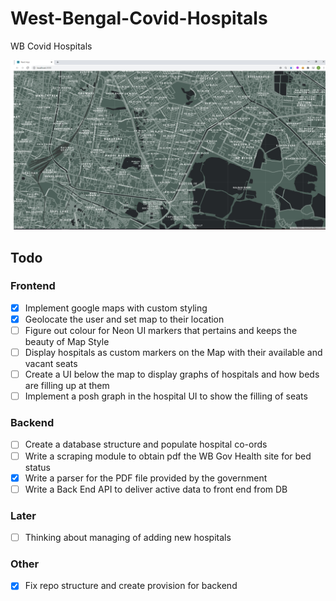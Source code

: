 # West-Bengal-Covid-Hospitals

WB Covid Hospitals

![product image](https://raw.githubusercontent.com/dyingg/West-Bengal-Covid-Hospitals/master/doc/map.jpg?token=ALHZ7DH2Z6PBULDCHYQ4ZWC67UTBE)

## Todo

### Frontend

- [x] Implement google maps with custom styling
- [x] Geolocate the user and set map to their location
- [ ] Figure out colour for Neon UI markers that pertains and keeps the beauty of Map Style
- [ ] Display hospitals as custom markers on the Map with their available and vacant seats
- [ ] Create a UI below the map to display graphs of hospitals and how beds are filling up at them
- [ ] Implement a posh graph in the hospital UI to show the filling of seats

### Backend

- [ ] Create a database structure and populate hospital co-ords
- [ ] Write a scraping module to obtain pdf the WB Gov Health site for bed status
- [x] Write a parser for the PDF file provided by the government
- [ ] Write a Back End API to deliver active data to front end from DB

### Later

- [ ] Thinking about managing of adding new hospitals

### Other

- [x] Fix repo structure and create provision for backend
